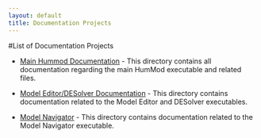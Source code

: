 ```yaml
---
layout: default
title: Documentation Projects
---
```


#List of Documentation Projects

* [Main Hummod Documentation](library) - This directory contains all documentation regarding the main HumMod executable and related files.


* [Model Editor/DESolver Documentation](editor-desolver) - This directory contains documentation related to the Model Editor and DESolver executables.


* [Model Navigator](navigator) - This directory contains documentation related to the Model Navigator executable.

